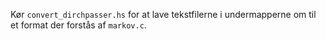Kør `convert_dirchpasser.hs` for at lave tekstfilerne i undermapperne om til et
format der forstås af `markov.c`.
